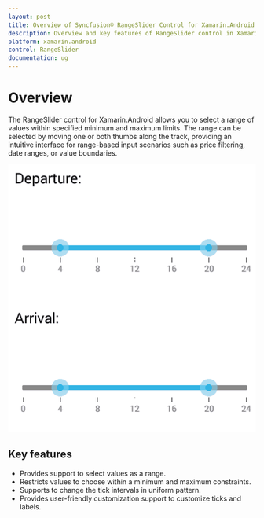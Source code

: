 ```yaml
---
layout: post
title: Overview of Syncfusion® RangeSlider Control for Xamarin.Android
description: Overview and key features of RangeSlider control in Xamarin.Android including dual thumb support, range selection, and customization options.
platform: xamarin.android
control: RangeSlider
documentation: ug
---
```


# Overview

The RangeSlider control for Xamarin.Android allows you to select a range of values within specified minimum and maximum limits. The range can be selected by moving one or both thumbs along the track, providing an intuitive interface for range-based input scenarios such as price filtering, date ranges, or value boundaries.

![RangeSlider Control Overview](images/Overview.png)

## Key features

* Provides support to select values as a range.
 
* Restricts values to choose within a minimum and maximum constraints.
 
* Supports to change the tick intervals in uniform pattern.
 
* Provides user-friendly customization support to customize ticks and labels.
